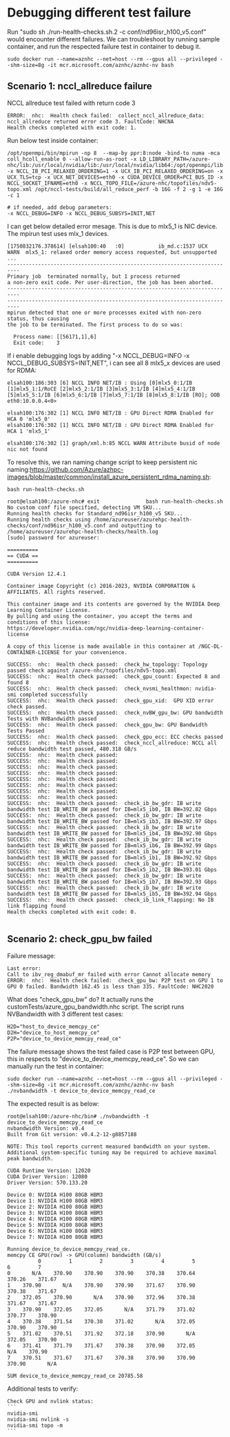 # Debugging different test failure
Run "sudo sh ./run-health-checks.sh.2 -c conf/nd96isr_h100_v5.conf" would encounter different failures.
We can troubleshoot by running sample container, and run the respected failure test in container to debug it.
```
sudo docker run --name=aznhc --net=host --rm --gpus all --privileged --shm-size=8g -it mcr.microsoft.com/aznhc/aznhc-nv bash
```
## Scenario 1: nccl_allreduce failure
NCCL allreduce test failed with return code 3
```
ERROR:  nhc:  Health check failed:  collect_nccl_allreduce_data: nccl_allreduce returned error code 3. FaultCode: NHCNA
Health checks completed with exit code: 1.

```
Run below test inside container:
```
/opt/openmpi/bin/mpirun -np 8  --map-by ppr:8:node -bind-to numa -mca coll_hcoll_enable 0 --allow-run-as-root -x LD_LIBRARY_PATH=/azure-nhc/lib:/usr/local/nvidia/lib:/usr/local/nvidia/lib64:/opt/openmpi/lib -x NCCL_IB_PCI_RELAXED_ORDERING=1 -x UCX_IB_PCI_RELAXED_ORDERING=on -x UCX_TLS=tcp -x UCX_NET_DEVICES=eth0 -x CUDA_DEVICE_ORDER=PCI_BUS_ID -x NCCL_SOCKET_IFNAME=eth0 -x NCCL_TOPO_FILE=/azure-nhc/topofiles/ndv5-topo.xml /opt/nccl-tests/build/all_reduce_perf -b 16G -f 2 -g 1 -e 16G -c 1

# if needed, add debug parameters:
-x NCCL_DEBUG=INFO -x NCCL_DEBUG_SUBSYS=INIT,NET
```
I can get below detailed error mesage. This is due to mlx5_1 is NIC device. The mpirun test uses mlx_1 devices.
```
[1750832176.378614] [elsah100:40   :0]           ib_md.c:1537 UCX  WARN  mlx5_1: relaxed order memory access requested, but unsupported
...
--------------------------------------------------------------------------
Primary job  terminated normally, but 1 process returned
a non-zero exit code. Per user-direction, the job has been aborted.
--------------------------------------------------------------------------
--------------------------------------------------------------------------
mpirun detected that one or more processes exited with non-zero status, thus causing
the job to be terminated. The first process to do so was:

  Process name: [[56171,1],6]
  Exit code:    3
```
If i enable debugging logs by adding "-x NCCL_DEBUG=INFO -x NCCL_DEBUG_SUBSYS=INIT,NET", i can see all 8 mlx5_x devices are used for RDMA:
```
elsah100:186:303 [6] NCCL INFO NET/IB : Using [0]mlx5_0:1/IB [1]mlx5_1:1/RoCE [2]mlx5_2:1/IB [3]mlx5_3:1/IB [4]mlx5_4:1/IB [5]mlx5_5:1/IB [6]mlx5_6:1/IB [7]mlx5_7:1/IB [8]mlx5_8:1/IB [RO]; OOB eth0:10.0.0.4<0>

elsah100:176:302 [1] NCCL INFO NET/IB : GPU Direct RDMA Enabled for HCA 0 'mlx5_0'
elsah100:176:302 [1] NCCL INFO NET/IB : GPU Direct RDMA Enabled for HCA 1 'mlx5_1'

elsah100:176:302 [1] graph/xml.h:85 NCCL WARN Attribute busid of node nic not found

```
To resolve this, we ran naming change script to keep persistent nic naming:https://github.com/Azure/azhpc-images/blob/master/common/install_azure_persistent_rdma_naming.sh:
```
bash run-health-checks.sh

root@elsah100:/azure-nhc# exit               bash run-health-checks.sh 
No custom conf file specified, detecting VM SKU...
Running health checks for Standard_nd96isr_h100_v5 SKU...
Running health checks using /home/azureuser/azurehpc-health-checks/conf/nd96isr_h100_v5.conf and outputting to /home/azureuser/azurehpc-health-checks/health.log
[sudo] password for azureuser: 

==========
== CUDA ==
==========

CUDA Version 12.4.1

Container image Copyright (c) 2016-2023, NVIDIA CORPORATION & AFFILIATES. All rights reserved.

This container image and its contents are governed by the NVIDIA Deep Learning Container License.
By pulling and using the container, you accept the terms and conditions of this license:
https://developer.nvidia.com/ngc/nvidia-deep-learning-container-license

A copy of this license is made available in this container at /NGC-DL-CONTAINER-LICENSE for your convenience.

SUCCESS:  nhc:  Health check passed:  check_hw_topology: Topology passed check against /azure-nhc/topofiles/ndv5-topo.xml
SUCCESS:  nhc:  Health check passed:  check_gpu_count: Expected 8 and found 8
SUCCESS:  nhc:  Health check passed:  check_nvsmi_healthmon: nvidia-smi completed successfully
SUCCESS:  nhc:  Health check passed:  check_gpu_xid:  GPU XID error check passed.
SUCCESS:  nhc:  Health check passed:  check_nvBW_gpu_bw: GPU bandwidth Tests with NVBandwidth passed
SUCCESS:  nhc:  Health check passed:  check_gpu_bw: GPU Bandwidth Tests Passed
SUCCESS:  nhc:  Health check passed:  check_gpu_ecc: ECC checks passed
SUCCESS:  nhc:  Health check passed:  check_nccl_allreduce: NCCL all reduce bandwidth test passed, 480.318 GB/s
SUCCESS:  nhc:  Health check passed:  
SUCCESS:  nhc:  Health check passed:  
SUCCESS:  nhc:  Health check passed:  
SUCCESS:  nhc:  Health check passed:  
SUCCESS:  nhc:  Health check passed:  
SUCCESS:  nhc:  Health check passed:  
SUCCESS:  nhc:  Health check passed:  
SUCCESS:  nhc:  Health check passed:  
SUCCESS:  nhc:  Health check passed:  check_ib_bw_gdr: IB write bandwidth test IB_WRITE_BW passed for IB=mlx5_ib0, IB BW=392.82 Gbps
SUCCESS:  nhc:  Health check passed:  check_ib_bw_gdr: IB write bandwidth test IB_WRITE_BW passed for IB=mlx5_ib3, IB BW=392.97 Gbps
SUCCESS:  nhc:  Health check passed:  check_ib_bw_gdr: IB write bandwidth test IB_WRITE_BW passed for IB=mlx5_ib4, IB BW=392.90 Gbps
SUCCESS:  nhc:  Health check passed:  check_ib_bw_gdr: IB write bandwidth test IB_WRITE_BW passed for IB=mlx5_ib6, IB BW=392.99 Gbps
SUCCESS:  nhc:  Health check passed:  check_ib_bw_gdr: IB write bandwidth test IB_WRITE_BW passed for IB=mlx5_ib1, IB BW=392.92 Gbps
SUCCESS:  nhc:  Health check passed:  check_ib_bw_gdr: IB write bandwidth test IB_WRITE_BW passed for IB=mlx5_ib2, IB BW=393.01 Gbps
SUCCESS:  nhc:  Health check passed:  check_ib_bw_gdr: IB write bandwidth test IB_WRITE_BW passed for IB=mlx5_ib7, IB BW=392.93 Gbps
SUCCESS:  nhc:  Health check passed:  check_ib_bw_gdr: IB write bandwidth test IB_WRITE_BW passed for IB=mlx5_ib5, IB BW=392.94 Gbps
SUCCESS:  nhc:  Health check passed:  check_ib_link_flapping: No IB link flapping found
Health checks completed with exit code: 0.


```
## Scenario 2:  check_gpu_bw failed
Failure message:
```
Last error:
Call to ibv_reg_dmabuf_mr failed with error Cannot allocate memory
ERROR:  nhc:  Health check failed:  check_gpu_bw: P2P test on GPU 1 to GPU 0 failed. Bandwidth 162.45 is less than 335. FaultCode: NHC2020
```

What does "check_gpu_bw" do?
It actually runs the customTests/azure_gpu_bandwidth.nhc script. 
The script runs NVBandwidth with 3 different test cases:
```
H2D="host_to_device_memcpy_ce"
D2H="device_to_host_memcpy_ce"
P2P="device_to_device_memcpy_read_ce"
```
The failure message shows the test failed case is P2P test between GPU, this in respects to "device_to_device_memcpy_read_ce". So we can manually run the test in container:
```
sudo docker run --name=aznhc --net=host --rm --gpus all --privileged --shm-size=8g -it mcr.microsoft.com/aznhc/aznhc-nv bash
./nvbandwidth -t device_to_device_memcpy_read_ce
```

The expected result is as below:
```
root@elsah100:/azure-nhc/bin# ./nvbandwidth -t device_to_device_memcpy_read_ce
nvbandwidth Version: v0.4
Built from Git version: v0.4.2-12-g8857188

NOTE: This tool reports current measured bandwidth on your system.
Additional system-specific tuning may be required to achieve maximal peak bandwidth.

CUDA Runtime Version: 12020
CUDA Driver Version: 12080
Driver Version: 570.133.20

Device 0: NVIDIA H100 80GB HBM3
Device 1: NVIDIA H100 80GB HBM3
Device 2: NVIDIA H100 80GB HBM3
Device 3: NVIDIA H100 80GB HBM3
Device 4: NVIDIA H100 80GB HBM3
Device 5: NVIDIA H100 80GB HBM3
Device 6: NVIDIA H100 80GB HBM3
Device 7: NVIDIA H100 80GB HBM3

Running device_to_device_memcpy_read_ce.
memcpy CE GPU(row) -> GPU(column) bandwidth (GB/s)
          0         1         2         3         4         5         6         7
0       N/A    370.90    370.90    370.90    370.38    370.64    370.26    371.67
1    370.90       N/A    370.90    370.90    371.67    370.90    370.38    371.67
2    372.05    370.90       N/A    370.90    372.96    370.38    371.67    371.67
3    370.90    372.05    372.05       N/A    371.79    371.02    370.77    370.90
4    370.38    371.54    370.38    371.02       N/A    372.05    370.90    370.90
5    371.02    370.51    371.92    372.18    370.90       N/A    372.05    370.90
6    371.41    371.79    371.67    370.38    370.90    372.05       N/A    370.90
7    370.51    371.67    371.67    370.38    370.90    370.90    370.90       N/A

SUM device_to_device_memcpy_read_ce 20785.58
```

Additional tests to verify:
````
Check GPU and nvlink status:
```
nvidia-smi
nvidia-smi nvlink -s
nvidia-smi topo -m
```








